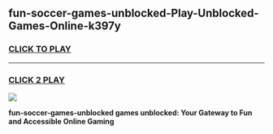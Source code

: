 
## fun-soccer-games-unblocked-Play-Unblocked-Games-Online-k397y
<h3>
<a href="https://premium76.site?title=fun-soccer-games-unblocked&ref=24A">CLICK TO PLAY</a></h3>
<hr>

<h3>
<a href="https://premium76.site?title=fun-soccer-games-unblocked&ref=24A">CLICK 2 PLAY</a>
  
</h3>

<a href="https://premium76.site?title=fun-soccer-games-unblocked&ref=24A"><img src="https://clearcache.store/games.png"></a>


**fun-soccer-games-unblocked games unblocked: Your Gateway to Fun and Accessible Online Gaming**
